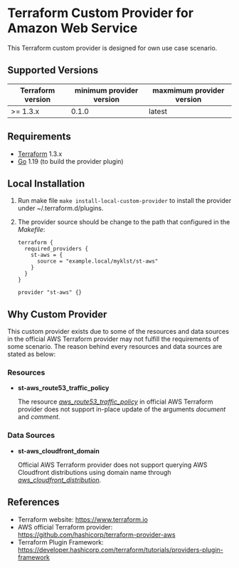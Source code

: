 Terraform Custom Provider for Amazon Web Service
================================================

This Terraform custom provider is designed for own use case scenario.

Supported Versions
------------------

| Terraform version | minimum provider version |maxmimum provider version
| ---- | ---- | ----|
| >= 1.3.x	| 0.1.0	| latest |

Requirements
------------

-	[Terraform](https://www.terraform.io/downloads.html) 1.3.x
-	[Go](https://golang.org/doc/install) 1.19 (to build the provider plugin)

Local Installation
------------------

1. Run make file `make install-local-custom-provider` to install the provider under ~/.terraform.d/plugins.

2. The provider source should be change to the path that configured in the *Makefile*:

    ```
    terraform {
      required_providers {
        st-aws = {
          source = "example.local/myklst/st-aws"
        }
      }
    }

    provider "st-aws" {}
    ```

Why Custom Provider
-------------------

This custom provider exists due to some of the resources and data sources in the
official AWS Terraform provider may not fulfill the requirements of some scenario.
The reason behind every resources and data sources are stated as below:

### Resources

- **st-aws_route53_traffic_policy**

  The resource
  [*aws_route53_traffic_policy*](https://registry.terraform.io/providers/hashicorp/aws/latest/docs/resources/route53_traffic_policy)
  in official AWS Terraform provider does not support in-place update of the arguments
  *document* and *comment*.

### Data Sources

- **st-aws_cloudfront_domain**

  Official AWS Terraform provider does not support querying AWS Cloudfront distributions using domain name through
  [*aws_cloudfront_distribution*](https://registry.terraform.io/providers/hashicorp/aws/latest/docs/data-sources/cloudfront_distribution).


References
----------

- Terraform website: https://www.terraform.io
- AWS official Terraform provider: https://github.com/hashicorp/terraform-provider-aws
- Terraform Plugin Framework: https://developer.hashicorp.com/terraform/tutorials/providers-plugin-framework
